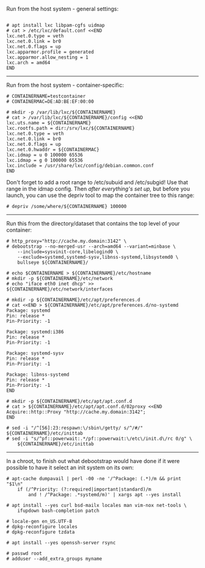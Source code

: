 Run from the host system - general settings:

~~~

# apt install lxc libpam-cgfs uidmap
# cat > /etc/lxc/default.conf <<END
lxc.net.0.type = veth
lxc.net.0.link = br0
lxc.net.0.flags = up
lxc.apparmor.profile = generated
lxc.apparmor.allow_nesting = 1
lxc.arch = amd64
END
~~~

---

Run from the host system - container-specific:

~~~
# CONTAINERNAME=testcontainer
# CONTAINERMAC=DE:AD:BE:EF:00:00

# mkdir -p /var/lib/lxc/${CONTAINERNAME}
# cat > /var/lib/lxc/${CONTAINERNAME}/config <<END
lxc.uts.name = ${CONTAINERNAME}
lxc.rootfs.path = dir:/srv/lxc/${CONTAINERNAME}
lxc.net.0.type = veth
lxc.net.0.link = br0
lxc.net.0.flags = up
lxc.net.0.hwaddr = ${CONTAINERMAC}
lxc.idmap = u 0 100000 65536
lxc.idmap = g 0 100000 65536
lxc.include = /usr/share/lxc/config/debian.common.conf
END
~~~

Don't forget to add a root range to /etc/subuid and /etc/subgid! Use that
range in the idmap config. Then _after everything's set up,_ but before you
launch, you can use the depriv tool to map the container tree to this
range:

~~~
# depriv /some/where/${CONTAINERNAME} 100000
~~~

---

Run this from the directory/dataset that contains the top level of your
container:

~~~
# http_proxy="http://cache.my.domain:3142" \
# debootstrap --no-merged-usr --arch=amd64 --variant=minbase \
    --include=sysvinit-core,libelogind0 \
    --exclude=systemd,systemd-sysv,libnss-systemd,libsystemd0 \
    bullseye ${CONTAINERNAME}/

# echo $CONTAINERNAME > ${CONTAINERNAME}/etc/hostname
# mkdir -p ${CONTAINERNAME}/etc/network
# echo "iface eth0 inet dhcp" >> ${CONTAINERNAME}/etc/network/interfaces

# mkdir -p ${CONTAINERNAME}/etc/apt/preferences.d
# cat <<END > ${CONTAINERNAME}/etc/apt/preferences.d/no-systemd
Package: systemd
Pin: release *
Pin-Priority: -1

Package: systemd:i386
Pin: release *
Pin-Priority: -1

Package: systemd-sysv
Pin: release *
Pin-Priority: -1

Package: libnss-systemd
Pin: release *
Pin-Priority: -1
END

# mkdir -p ${CONTAINERNAME}/etc/apt/apt.conf.d
# cat > ${CONTAINERNAME}/etc/apt/apt.conf.d/02proxy <<END
Acquire::http::Proxy "http://cache.my.domain:3142";
END

# sed -i "/^[56]:23:respawn:\/sbin\/getty/ s/^/#/" ${CONTAINERNAME}/etc/inittab
# sed -i "s/^pf::powerwait:.*/pf::powerwait:\/etc\/init.d\/rc 0/g" \
    ${CONTAINERNAME}/etc/inittab
~~~

---

In a chroot, to finish out what debootstrap would have done if it were
possible to have it select an init system on its own:

~~~
# apt-cache dumpavail | perl -00 -ne '/^Package: (.*)/m && print "$1\n"
    if (/^Priority: (?:required|important|standard)/m
        and ! /^Package: .*systemd/m)' | xargs apt --yes install

# apt install --yes curl bsd-mailx locales man vim-nox net-tools \
    ifupdown bash-completion patch

# locale-gen en_US.UTF-8
# dpkg-reconfigure locales
# dpkg-reconfigure tzdata

# apt install --yes openssh-server rsync

# passwd root
# adduser --add_extra_groups myname
~~~
